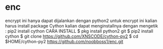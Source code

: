 # enc
encrypt ini hanya dapat dijalankan dengan python2 untuk encrypt ini kalian harus install package Cython  kalian dapat menginstallnya dengan mengetik : pip2 install cython  CARA INSTALL $ pkg install python2 git $ pip2 install cython $ git clone https://github.com/XNSCODE/cython-py2 $ cd $HOME/cython-py2
https://github.com/noobboss1/enc.git
